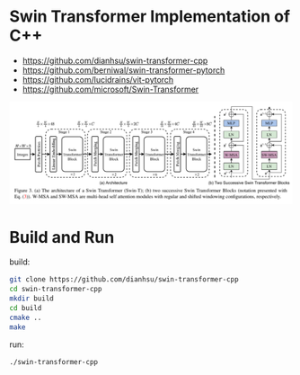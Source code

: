 # Swin Transformer Implementation of C++

- https://github.com/dianhsu/swin-transformer-cpp
- https://github.com/berniwal/swin-transformer-pytorch
- https://github.com/lucidrains/vit-pytorch
- https://github.com/microsoft/Swin-Transformer


![swin-transformer](images/swin_transformer.png)


# Build and Run
build:
```bash
git clone https://github.com/dianhsu/swin-transformer-cpp
cd swin-transformer-cpp
mkdir build
cd build
cmake ..
make
```


run:
```bash
./swin-transformer-cpp
```
